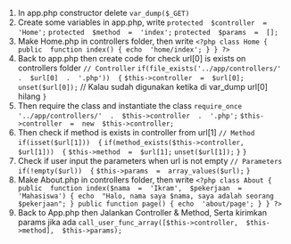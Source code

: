 <!-- Instruction for Constructor -->

1.  In app.php constructor delete `var_dump($_GET)`
2.  Create some variables in app.php, write
`protected  $controller  =  'Home';`
`protected  $method  =  'index';`
`protected  $params  =  [];`
3. Make Home.php in controllers folder, then write
`<?php
class Home {
	public  function index() {
		echo  'home/index';
	}
} ?>`
4. Back to app.php then create code for check url[0] is exists on controllers folder
`// Controller`
`if(file_exists('../app/controllers/'  .  $url[0]  .  '.php'))  {`
`$this->controller  =  $url[0];`
`unset($url[0]);` // Kalau sudah digunakan ketika di var_dump url[0] hilang
`}`
5. Then require the class and instantiate the class
`require_once  '../app/controllers/'  .  $this->controller  .  '.php';`
`$this->controller  =  new  $this->controller;` 
6. Then check if method is exists in controller from url[1]
`// Method` 
`if(isset($url[1]))  {`
`if(method_exists($this->controller,  $url[1]))  {`
`$this->method  =  $url[1];`
`unset($url[1]);`
`}`
`}`
7. Check if user input the parameters when url is not empty
`// Parameters`
`if(!empty($url))  {`
`$this->params  =  array_values($url);`
`}`
8. Make About.php in controllers folder, then write
`<?php
class About {
	public  function index($nama  =  'Ikram',  $pekerjaan  =  'Mahasiswa') {
		echo  "Halo, nama saya $nama, saya adalah seorang $pekerjaan";
	}
	public function page() {
	echo  'about/page';
	}
} ?>`
9. Back to App.php then Jalankan Controller & Method, Serta kirimkan params jika ada
`call_user_func_array([$this->controller,  $this->method],  $this->params);` 